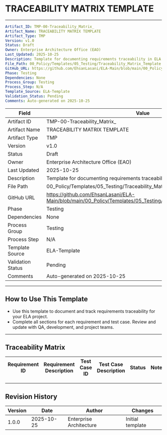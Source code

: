 
# TRACEABILITY MATRIX TEMPLATE

---
```yaml
Artifact_ID: TMP-00-Traceability_Matrix_
Artifact_Name: TRACEABILITY MATRIX TEMPLATE
Artifact_Type: TMP
Version: v1.0
Status: Draft
Owner: Enterprise Architecture Office (EAO)
Last_Updated: 2025-10-25
Description: Template for documenting requirements traceability in ELA projects
File_Path: 00_Policy/Templates/05_Testing/Traceability_Matrix_Template.md
GitHub_URL: https://github.com/EhsanLasani/ELA-Main/blob/main/00_Policy/Templates/05_Testing/Traceability_Matrix_Template.md
Phase: Testing
Dependencies: None
Process_Group: Testing
Process_Step: N/A
Template_Source: ELA-Template
Validation_Status: Pending
Comments: Auto-generated on 2025-10-25
```

| **Field**         | **Value**                                                                 |
|-------------------|---------------------------------------------------------------------------|
| Artifact ID       | TMP-00-Traceability_Matrix_                                               |
| Artifact Name     | TRACEABILITY MATRIX TEMPLATE                                              |
| Artifact Type     | TMP                                                                       |
| Version           | v1.0                                                                      |
| Status            | Draft                                                                     |
| Owner             | Enterprise Architecture Office (EAO)                                      |
| Last Updated      | 2025-10-25                                                                |
| Description       | Template for documenting requirements traceability in ELA projects        |
| File Path         | 00_Policy/Templates/05_Testing/Traceability_Matrix_Template.md            |
| GitHub URL        | https://github.com/EhsanLasani/ELA-Main/blob/main/00_Policy/Templates/05_Testing/Traceability_Matrix_Template.md |
| Phase             | Testing                                                                   |
| Dependencies      | None                                                                      |
| Process Group     | Testing                                                                   |
| Process Step      | N/A                                                                       |
| Template Source   | ELA-Template                                                              |
| Validation Status | Pending                                                                   |
| Comments          | Auto-generated on 2025-10-25                                              |

---

## How to Use This Template
- Use this template to document and track requirements traceability for your ELA project.
- Complete all sections for each requirement and test case. Review and update with QA, development, and project teams.

---

## Traceability Matrix
| Requirement ID | Requirement Description | Test Case ID | Test Case Description | Status | Notes |
|----------------|------------------------|--------------|----------------------|--------|-------|

---

## Revision History
| Version | Date       | Author                  | Changes         |
|---------|------------|-------------------------|-----------------|
| 1.0.0   | 2025-10-25 | Enterprise Architecture | Initial template|

